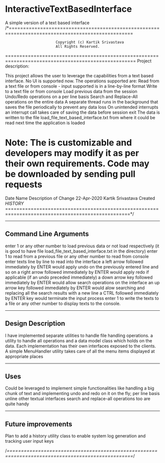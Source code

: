 # InteractiveTextBasedInterface
A simple version of a text based interface
/*==================================================================================================

                           Copyright (c) Kartik Srivastava
                           All Rights Reserved.

====================================================================================================
Project description:
    
This project allows the user to leverage the capabilities from a text based interface.
No UI is supported now.
The operations supported are:
Read from a text file or from console
	- input supported is in a line-by-line format
Write to a text file or from console
Load previous data from the session
Undo/Redo operations on a per line basis
Search and Replace-All operations on the entire data
A separate thread runs in the background that saves the file periodically to prevent any data loss
On unintended interrupts an interrupt call takes care of saving the data before session exit
The data is written to the file load_file_text_based_interface.txt from where it could be read next time the application is loaded

Note: The is customizable and developers may modify it as per their own requirements. Code may be downloaded by sending pull requests
====================================================================================================
   Date       Name                    Description of Change
22-Apr-2020   Kartik Srivastava       Created
$HISTORY$
==================================================================================================*/

----------------------
Command Line Arguments
----------------------

enter 1 or any other number to load previous data or not load respectively (it is good to have file load_file_text_based_interface.txt in the directory)
enter 1 to read from a previous file or any other number to read from console
enter texts line by line to read into the interface
a left arrow followed immediately by ENTER would apply undo on the previously entered line and so on
a right arrow followed immediately by ENTER would apply redo if applicable (if an undo preceded immediately)
a down arrow key followed immediately by ENTER would allow search operations on the interface
an up arrow key followed immediately by ENTER would alow searching and replacing all the search results with a new line
a CTRL followed immediately by ENTER key would terminate the input process
enter 1 to write the texts to a file or any other number to display texts to the console.

-------------------------
Design Description
-------------------------
I have implemented separate utilities to handle file handling operations. a utility to handle all operations and a data model class which holds on the data.
Each implementation has their own interfaces exposed to the clients. 
A simple MenuHandler utility takes care of all the menu items displayed at appropriate places

-------------------------
Uses
-------------------------
Could be leveraged to implement simple functionalities like handling a big chunk of text and implementing 
undo and redo on it on the fly; per line basis unline other textual interfaces
search and replace-all operations too are quite handy

-------------------------
Future improvements
-------------------------
Plan to add a history utility class to enable system log generation and tracking user input keys

/*==================================================================================================*/

